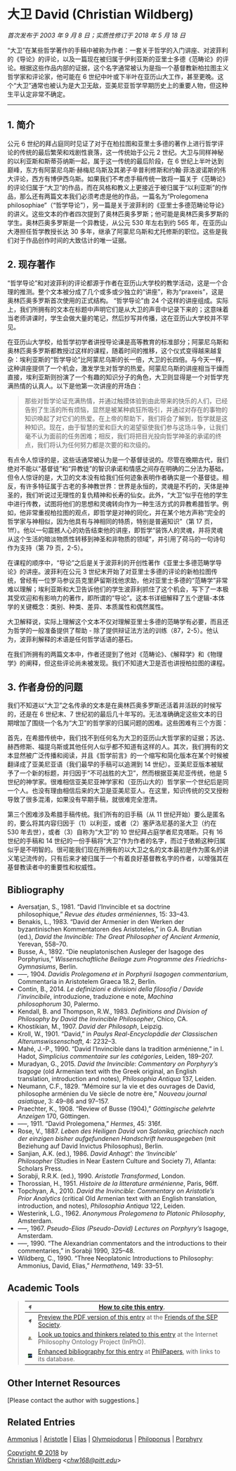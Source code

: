 # 大卫 David (Christian Wildberg)

*首次发布于 2003 年 9 月 8 日；实质性修订于 2018 年 5 月 18 日*

“大卫”在某些哲学著作的手稿中被称为作者：一套关于哲学的入门讲座、对波菲利的《导论》的评论，以及一篇现在被归属于伊利亚斯的亚里士多德《范畴论》的评论。根据这些作品内部的证据，这个名字通常被认为是指一个基督教新柏拉图主义哲学家和评论家，他可能在 6 世纪中叶或下半叶在亚历山大工作，甚至更晚。这个“大卫”通常也被认为是大卫无敌，亚美尼亚哲学早期历史上的重要人物，但这种生平认定非常不确定。

---

## 1. 简介

公元 6 世纪的拜占庭同时见证了对于在柏拉图和亚里士多德的著作上进行哲学评论的传统的最后繁荣和戏剧性衰落，这一传统始于公元 2 世纪。大卫与同样神秘的以利亚斯和斯蒂芬纳斯一起，属于这一传统的最后阶段，在 6 世纪上半叶达到巅峰，东方有阿蒙尼乌斯·赫梅尼乌斯及其弟子辛普利修斯和约翰·菲洛波诺斯的伟大评论，西方有博伊西乌斯。如果我们不考虑手稿传统一致将一篇关于《范畴论》的评论归属于“大卫”的作品，而在风格和教义上更接近于被归属于“以利亚斯”的作品，那么还有两篇文本我们必须考虑是他的作品，一篇名为“Prolegomena philosophiae”（“哲学导论”），另一篇是关于波菲利的《亚里士多德范畴论导论》的讲义。这些文本的作者四次提到了奥林匹奥多罗斯；他可能是奥林匹奥多罗斯的学生。奥林匹奥多罗斯是一个异教徒，从公元 530 年左右到约 565 年，在亚历山大港担任哲学教授长达 30 多年，继承了阿蒙尼乌斯和尤托修斯的职位。这些是我们对于作品创作时间的大致估计的唯一证据。

## 2. 现存著作

“哲学导论”和对波菲利的评论都源于作者在亚历山大学校的教学活动，这是一个合理的推测。整个文本被分成了几个或多或少独立的“讲座”，称为“praxeis”，这是奥林匹奥多罗斯首次使用的正式结构。 “哲学导论”由 24 个这样的讲座组成。实际上，我们所拥有的文本在标题中声明它们是从大卫的声音中记录下来的；这意味着当老师讲课时，学生会做大量的笔记，然后抄写并传播，这在亚历山大学校并不罕见。

在亚历山大学校，给哲学初学者讲授导论课是高等教育的标准部分；阿蒙尼乌斯和奥林匹奥多罗斯都教授过这样的课程，随着时间的推移，这个仪式变得越来越复杂：埃利亚斯的“哲学导论”比阿蒙尼乌斯的长一倍，大卫的长四倍。与今天一样，这种讲座提供了一个机会，激发学生对哲学的热爱。阿蒙尼乌斯的讲座相当干燥而直接，埃利亚斯则扮演了一个有趣的知识分子的角色，大卫则显得是一个对哲学充满热情的认真人。以下是他第一次讲座的开场白：

> 那些对哲学论证充满热情，并通过触摸体验到由此带来的快乐的人们，已经告别了生活的所有烦恼，显然是被某种疯狂所吸引，并通过对存在的事物的知识唤起了对它们的热爱。在上帝的帮助下，我们将会了解到，哲学就是这种知识。现在，由于智慧的爱和巨大的渴望驱使我们参与这场斗争，让我们毫不认为面前的任务困难；相反，我们将把目光投向哲学神圣的承诺的终点，我们将认为任何努力都是次要的和次级的。

有点令人惊讶的是，这些话通常被认为是一个基督徒说的。尽管在晚期古代，我们绝对不能以“基督徒”和“异教徒”的智识承诺和情感之间存在明确的二分法为基础，但令人惊讶的是，大卫的文本没有给我们任何迹象表明作者确实是一个基督徒。相反，有许多特征属于古老的多神教世界：世界是永恒的，灵魂是不朽的，天体是神圣的，我们听说过无理性的复仇精神和长寿的仙女。此外，“大卫”似乎在他的学生中进行传教，试图将他们的思想和灵魂转向作为一种生活方式的异教希腊哲学。例如，他非常重视柏拉图的观点，即哲学是对神的同化，并在某个地方声称“完全的哲学家与神相似，因为他具有与神相同的特质，特别是普遍知识”（第 17 页，1ff）。他以一句震撼人心的劝告结束他的讲座，即哲学“装饰人的灵魂，并将灵魂从这个生活的暗淡物质性转移到神圣和非物质的领域”，并引用了荷马的一句诗句作为支持（第 79 页，2-5）。

在课程的顺序中，“导论”之后是关于波菲利的开创性著作《亚里士多德范畴学导论》的讲座。波菲利在公元 3 世纪末开始了对亚里士多德的评论的新柏拉图传统，曾经有一位罗马参议员克里萨留斯找他求助，他对亚里士多德的“范畴学”非常难以理解；埃利亚斯和大卫告诉他们的学生波菲利抓住了这个机会，写下了一本极其受欢迎和有影响力的著作，即所谓的“导论”。这本书详细解释了五个逻辑-本体学的关键概念：类别、种类、差异、本质属性和偶然属性。

大卫解释说，实际上理解这个文本不仅对理解亚里士多德的范畴学有必要，而且还为哲学的一般准备提供了帮助 - 除了提供辩证法方法的训练（87，2-5）。他认为，波菲利解释的术语是任何哲学话语的基石。

在我们所拥有的两篇文本中，作者还提到了他对《范畴论》、《解释学》和《物理学》的阐释，但这些评论尚未被发现。我们不知道大卫是否也讲授柏拉图的课程。

## 3. 作者身份的问题

我们不知道以“大卫”之名传承的文本是在奥林匹奥多罗斯还活着并活跃的时候写的，还是在 6 世纪末、7 世纪初的最后几十年写的。无法准确确定这些文本的日期增加了围绕一个名为“大卫”的哲学家的归属问题的困难。这些困难有三个方面：

首先，在希腊传统中，我们找不到任何名为大卫的亚历山大哲学家的证据；苏达、赫西修斯、福提乌斯或其他任何人似乎都不知道有这样的人。其次，我们拥有的文本显然被广泛传播和阅读，并且《哲学前言》的一个缩写和简化版本在某个时候被翻译成了亚美尼亚语（我们最早的手稿可以追溯到 14 世纪）。亚美尼亚版本被赋予了一个新的标题，并归因于“不可战胜的大卫”，然而根据亚美尼亚传统，他是 5 世纪的神学家。很难相信亚美尼亚神学家和（亚历山大的）哲学家一个世纪后是同一个人。也没有理由相信后来的大卫是亚美尼亚人。在这里，知识传统的交叉授粉导致了很多混淆，如果没有早期手稿，就很难完全澄清。

第三个困难涉及希腊手稿传统。我们所有的旧手稿（从 11 世纪开始）要么是匿名的，要么将其内容归因于（1）以利亚，或者（2）塞萨洛尼基的圣大卫（约在 530 年去世），或者（3）自称为“大卫”的 10 世纪拜占庭学者尼克塔斯。只有 16 世纪的手稿和 14 世纪的一份手稿将“大卫”作为作者的名字，而过于依赖这种归属似乎是不明智的。很可能我们现在所拥有的以大卫之名的文本最初是作为匿名的讲义笔记流传的，只有后来才被归属于一个有着良好基督教名字的作者，以增强其在基督教读者中的重要性和权威性。


## Bibliography

* Aversatjan, S., 1981. “David l’Invincible et sa doctrine philosophique,” *Revue des études arméniennes*, 15: 33–43.
* Benakis, L., 1983. “David der Armenier in den Werken der byzantinischen Kommentatoren des Aristoteles,” in G.A. Brutian (ed.), *David the Invincible: The Great Philosopher of Ancient Armenia*, Yerevan, 558–70.
* Busse, A., 1892. “Die neuplatonischen Ausleger der Isagoge des Porphyrius,” *Wissenschaftliche Beilage zum Programme des Friedrichs-Gymnasiums*, Berlin.
* –––, 1904. *Davidis Prolegomena et in Porphyrii Isagogen commentarium*, Commentaria in Aristotelem Graeca 18.2, Berlin.
* Contin, B., 2014. *Le definizioni e divisioni della filosofia / Davide l’invincibile*, introduzione, traduzione e note, *Machina philosophorum* 30, Palermo.
* Kendall, B. and Thompson, R.W., 1983. *Definitions and Division of Philosophy by David the Invincible Philosopher*, Chico, CA.
* Khostikian, M., 1907. *David der Philosoph*, Leipzig.
* Kroll, W., 1901. “David,” in *Paulys Real-Encyclopädie der Classischen Alterumswissenschaft*, 4: 2232–3.
* Mahé, J.-P., 1990. “David l’Invincible dans la tradition arménienne,” in I. Hadot, *Simplicius commentaire sur les catégories*, Leiden, 189–207.
* Muradyan, G., 2015. *David the Invincible*: *Commentary on Porphyry’s Isagoge* (old Armenian text with the Greek original, an English translation, introduction and notes), *Philosophia Antiqua* 137, Leiden.
* Neumann, C.F., 1829. “Mémoire sur la vie et des ouvrages de David, philosophe arménien du Ve siècle de notre ère,” *Nouveau journal asiatique*, 3: 49–86 and 97–157.
* Praechter, K., 1908. “Review of Busse (1904),” *Göttingische gelehrte Anzeigen* 170, Göttingen.
* –––, 1911. “David Prolegomena,” *Hermes*, 45: 316f.
* Rose, V., 1887. *Leben des Heiligen David von Salonika, griechisch nach der einzigen bisher aufgefundenen Handschrift herausgegeben* (mit Beziehung auf David Invictus Philosophus), Berlin.
* Sanjian, A.K. (ed.), 1986. *David Anhagt’: the ‘Invincible’ Philosopher* (Studies in Near Eastern Culture and Society 7), Atlanta: Scholars Press.
* Sorabji, R.R.K. (ed.), 1990. *Aristotle Transformed*, London.
* Thorossian, H., 1951. *Histoire de la litterature arménienne*, Paris, 96ff.
* Topchyan, A., 2010. *David the Invincible*: *Commentary on Aristotle’s Prior Analytics* (critical Old Armenian text with an English translation, introduction, and notes), *Philosophia Antiqua* 122, Leiden.
* Westerink, L.G., 1962. *Anonymous Prolegomena to Platonic Philosophy*, Amsterdam.
* –––, 1967. *Pseudo-Elias (Pseudo-David) Lectures on Porphyry’s* Isagoge, Amsterdam.
* –––, 1990. “The Alexandrian commentators and the introductions to their commentaries,” in Sorabji 1990, 325–48.
* Wildberg, C., 1990. “Three Neoplatonic Introductions to Philosophy: Ammonius, David, Elias,” *Hermathena*, 149: 33–51.

## Academic Tools

> | ![sep man icon](../.gitbook/assets/sepman-icon.png) | [How to cite this entry](https://plato.stanford.edu/cgi-bin/encyclopedia/archinfo.cgi?entry=david). |
> | --- | --- |
> | ![sep man icon](../.gitbook/assets/sepman-icon.png) | [Preview the PDF version of this entry](https://leibniz.stanford.edu/friends/preview/david/) at the [Friends of the SEP Society](https://leibniz.stanford.edu/friends/). |
> | ![inpho icon](../.gitbook/assets/inpho.png) | [Look up topics and thinkers related to this entry](https://www.inphoproject.org/entity?sep=david&redirect=True) at the Internet Philosophy Ontology Project (InPhO). |
> | ![phil papers icon](../.gitbook/assets/pp.png) | [Enhanced bibliography for this entry](http://philpapers.org/sep/david/) at [PhilPapers](http://philpapers.org/), with links to its database. |

## Other Internet Resources

[Please contact the author with suggestions.]

## Related Entries

[Ammonius](https://plato.stanford.edu/entries/ammonius/) | [Aristotle](https://plato.stanford.edu/entries/aristotle/) | [Elias](https://plato.stanford.edu/entries/elias/) | [Olympiodorus](https://plato.stanford.edu/entries/olympiodorus/) | [Philoponus](https://plato.stanford.edu/entries/philoponus/) | [Porphyry](https://plato.stanford.edu/entries/porphyry/)

[Copyright © 2018](https://plato.stanford.edu/info.html#c) by  
[Christian Wildberg](https://www.classics.pitt.edu/people/christian-wildberg) <[*chw168@pitt.edu*](mailto:chw168%40pitt%2eedu)>


